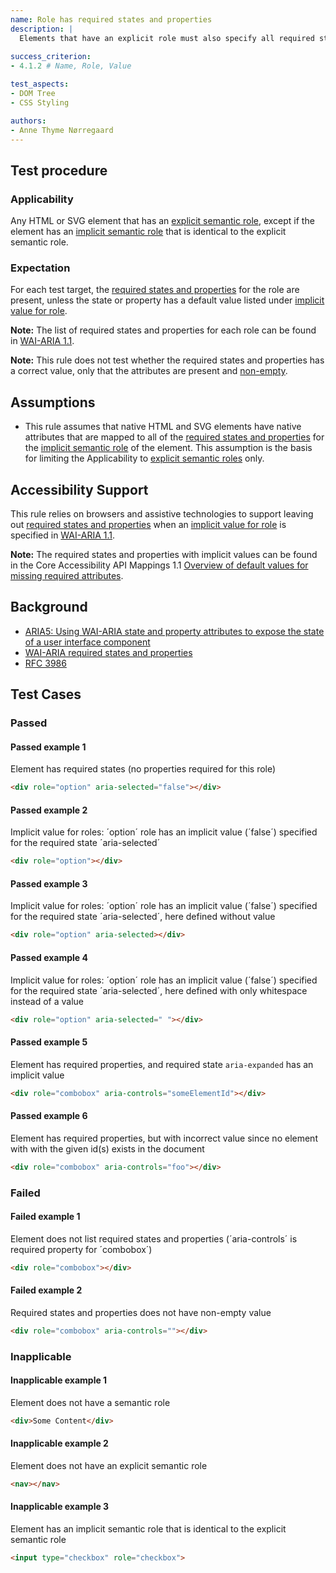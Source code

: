 ```yaml
---
name: Role has required states and properties
description: |
  Elements that have an explicit role must also specify all required states and properties
  
success_criterion:
- 4.1.2 # Name, Role, Value

test_aspects:
- DOM Tree
- CSS Styling

authors:
- Anne Thyme Nørregaard
---
```


## Test procedure

### Applicability

Any HTML or SVG element that has an [explicit semantic role](#semantic-role), except if the element has an [implicit semantic role](#implicit-role) that is identical to the explicit semantic role. 

### Expectation

For each test target, the [required states and properties](https://www.w3.org/TR/wai-aria-1.1/#requiredState) for the role are present, unless the state or property has a default value listed under [implicit value for role](https://www.w3.org/TR/wai-aria-1.1/#implictValueForRole). 

**Note:** The list of required states and properties for each role can be found in [WAI-ARIA 1.1](https://www.w3.org/TR/wai-aria-1.1).

**Note:** This rule does not test whether the required states and properties has a correct value, only that the attributes are present and [non-empty](#non-empty).

## Assumptions

- This rule assumes that native HTML and SVG elements have native attributes that are mapped to all of the [required states and properties](https://www.w3.org/TR/wai-aria/#requiredState) for the [implicit semantic role](#semantic-role) of the element. This assumption is the basis for limiting the Applicability to [explicit semantic roles](#semantic-role) only.

## Accessibility Support

This rule relies on browsers and assistive technologies to support leaving out [required states and properties](https://www.w3.org/TR/wai-aria-1.1/#requiredState) when an [implicit value for role](https://www.w3.org/TR/wai-aria-1.1/#implictValueForRole) is specified in [WAI-ARIA 1.1](https://www.w3.org/TR/wai-aria-1.1).

**Note:** The required states and properties with implicit values can be found in the Core Accessibility API Mappings 1.1 [Overview of default values for missing required attributes](https://www.w3.org/TR/core-aam-1.1/#authorErrorDefaultValuesTable).

## Background

- [ARIA5: Using WAI-ARIA state and property attributes to expose the state of a user interface component](https://www.w3.org/TR/2016/NOTE-WCAG20-TECHS-20161007/ARIA5)
- [WAI-ARIA required states and properties](https://www.w3.org/TR/wai-aria-1.1/#requiredState)
- [RFC 3986](https://www.ietf.org/rfc/rfc3986.txt)

## Test Cases

### Passed

#### Passed example 1

Element has required states (no properties required for this role)

```html
<div role="option" aria-selected="false"></div>
```

#### Passed example 2

Implicit value for roles: ´option´ role has an implicit value (´false´) specified for the required state ´aria-selected´

```html
<div role="option"></div>
```

#### Passed example 3

Implicit value for roles: ´option´ role has an implicit value (´false´) specified for the required state ´aria-selected´, here defined without value

```html
<div role="option" aria-selected></div>
```

#### Passed example 4

Implicit value for roles: ´option´ role has an implicit value (´false´) specified for the required state ´aria-selected´, here defined with only whitespace instead of a value

```html
<div role="option" aria-selected=" "></div>
```

#### Passed example 5

Element has required properties, and required state `aria-expanded` has an implicit value

```html
<div role="combobox" aria-controls="someElementId"></div>
```

#### Passed example 6

Element has required properties, but with incorrect value since no element with with the given id(s) exists in the document

```html
<div role="combobox" aria-controls="foo"></div>
```

### Failed

#### Failed example 1

Element does not list required states and properties (´aria-controls´ is required property for ´combobox´)

```html
<div role="combobox"></div>
```

#### Failed example 2

Required states and properties does not have non-empty value

```html
<div role="combobox" aria-controls=""></div>
```

### Inapplicable

#### Inapplicable example 1

Element does not have a semantic role

```html
<div>Some Content</div>
```

#### Inapplicable example 2

Element does not have an explicit semantic role

```html
<nav></nav>
```

#### Inapplicable example 3

Element has an implicit semantic role that is identical to the explicit semantic role

```html
<input type="checkbox" role="checkbox">
```
